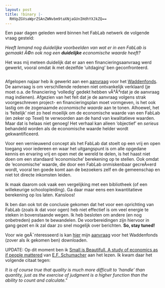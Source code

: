 ```yaml
---
layout: post
title: !binary |-
  RHVpZGVsaWprZSAnZWNvbm9taXNjaGUnIHdhYXJkZQ==
---
```

<p>Een paar dagen geleden werd binnen het FabLab netwerk de volgende vraag gesteld:</p>
<p><em>Heeft Iemand nog duidelijke voorbeelden van wat er in een FabLab is gemaakt Ã©n ook nog een <strong>duidelijke</strong> economische waarde heeft?</em></p>
<p>Het was mij meteen duidelijk dat er aan een financieringsaanvraag werd gewerkt, vooral omdat ik met dezelfde &#8216;uitdaging&#8217; ben geconfronteerd.</p>
<p style="text-align:center;"><img src="/assets/2009/6/10/geld.jpg" alt="" /></p>
<p>Afgelopen najaar heb ik gewerkt aan een <a href="http://www.waddenzee.nl/fileadmin/content/Dossiers/Overheid/pdf/WF_Aanvraagformulier.pdf">aanvraag</a> voor het <a href="http://www.waddenzee.nl/Tweede_tender_sept_okt_08.2218.0.html">Waddenfonds</a>. De aanvraag is om verschillende redenen niet ontvankelijk verklaard (je moet o.a. de financiering &#8216;volledig&#8217; gedekt hebben vÃ³Ã³rdat je de aanvraag mag indienen). Afgezien van het feit dat je de aanvraag volgens strak voorgeschreven project- en financieringsplan moet vormgeven, is het ook lastig om de zogenaamde <em>economische waarde</em> aan te tonen. Alhoewel, het is &#8216;feitelijk&#8217; niet zo heel moeilijk om de economische waarde van een FabLab (en zeker op Texel) te verwoorden aan de hand van kwalitatieve waarden. Maar dat is helaas niet genoeg! Het verhaal kan alleen &#8216;objectief&#8217; en <em>serieus</em> behandeld worden als de economische waarde helder wordt gekwantificeerd.</p>
<p>Voor een vernieuwend concept als het FabLab dat stoelt op een vrij en open toegang voor iedereen en waar het uitgangspunt is om alle opgedane kennis en ervaring vrij en open met de wereld te delen, is het haast niet doen om een standaard &#8216;economische&#8217; berekening op te stellen. Ook omdat de &#8216;economische&#8217; waarde, die door een FabLab onmiskenbaar gecreÃ«erd wordt, vooral ten goede komt aan de bezoekers zelf en de gemeenschap en niet tot directe inkomsten leiden.</p>
<p>Ik maak daarom ook vaak een vergelijking met een bibliotheek (of een willekeurige schoolopleiding). Ga daar maar eens een kwantitatieve berekening op los laten. Kansloos!</p>
<p>Ik ben dan ook tot de conclusie gekomen dat het voor een oprichting van FabLab (zoals ik dat voor ogen) heb niet effectief is om veel energie te steken in bovenstaande wegen. Ik heb besloten om andere (en nog onbetreden) paden te bewandelen. De voorbereidingen zijn hiervoor in gang gezet en ik zal daar zo snel mogelijk over berichten.  <strong>So, stay tuned!</strong></p>
<p>Voor wie geÃ¯nteresseerd is kan <a href="/assets/2009/6/10/innovatiecentrum_fablab_texel_versie_drie.pdf">hier</a> mijn <a href="/assets/2009/6/10/innovatiecentrum_fablab_texel_versie_drie.pdf">aanvraag</a> voor het Waddenfonds (zover als ik gekomen ben) downloaden.</p>
<p><span class="caps">UPDATE</span>: Op dit moment ben ik <a href="http://www.amazon.com/Small-Beautiful-Economics-People-Mattered/dp/0060916303/ref=sr_1_1?ie=UTF8&amp;s=books&amp;qid=1248858850&amp;sr=8-1">Small is Beautifull. A study of economics as if people mattered</a> van <a href="http://en.wikipedia.org/wiki/E._F._Schumacher">E.F. Schumacher</a> aan het lezen. Ik kwam daar het volgende citaat tegen:</p>
<p><em>It is of course true that quality is much more difficult to &#8216;handle&#8217; than quantity, just as the exercise of judgment is a higher function than the ability to count and calculate.&quot;</em></p>
